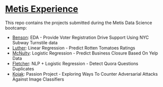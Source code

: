 # [Metis Experience](https://www.thisismetis.com/)

This repo contains the projects submitted during the Metis Data Science
bootcamp:

 * [Benson](projects/benson): EDA - Provide Voter Registration Drive Support Using NYC Subway Turnstile data
 * [Luther](projects/luther): Linear Regression - Predict Rotten Tomatoes Ratings
 * [McNulty](projects/mcnulty): Logistic Regression - Predict Business Closure Based On Yelp Data
 * [Fletcher](projects/fletcher): NLP + Logistic Regression - Detect Quora Questions Duplicates
 * [Kojak](projects/kojak): Passion Project -  Exploring Ways To Counter Adversarial Attacks Against Image Classifiers

